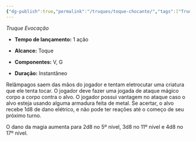 ```yaml
---
{"dg-publish":true,"permalink":"/truques/toque-chocante/","tags":["Truques"],"created":"2024-07-23T08:29:11.000-03:00"}
---
```



_Truque Evocação_

- **Tempo de lançamento:** 1 ação 

- **Alcance:** Toque

- **Componentes:** V, G

- **Duração:** Instantâneo 

Relâmpagos saem das mãos do jogador e tentam eletrocutar uma criatura que ele tenta tocar. O jogador deve fazer uma jogada de ataque mágico corpo a corpo contra o alvo. O jogador possui vantagem no ataque caso o alvo esteja usando alguma armadura feita de metal. Se acertar, o alvo recebe 1d8 de dano elétrico, e não pode ter reações até o começo de seu próximo turno. 

O dano da magia aumenta para 2d8 no 5º nível, 3d8 no 11º nível e 4d8 no 17º nível.
